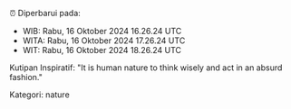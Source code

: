 ⏰ Diperbarui pada:
- WIB: Rabu, 16 Oktober 2024 16.26.24 UTC
- WITA: Rabu, 16 Oktober 2024 17.26.24 UTC
- WIT: Rabu, 16 Oktober 2024 18.26.24 UTC

Kutipan Inspiratif:
"It is human nature to think wisely and act in an absurd fashion."


Kategori: nature


